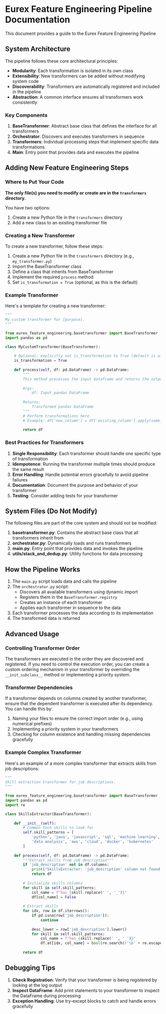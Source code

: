 # Eurex Feature Engineering Pipeline Documentation

This document provides a guide to the Eurex Feature Engineering Pipeline

## System Architecture

The pipeline follows these core architectural principles:
- **Modularity**: Each transformation is isolated in its own class
- **Extensibility**: New transformers can be added without modifying system code
- **Discoverability**: Transformers are automatically registered and included in the pipeline
- **Abstraction**: A common interface ensures all transformers work consistently

### Key Components

1. **BaseTransformer**: Abstract base class that defines the interface for all transformers
2. **Orchestrator**: Discovers and executes transformers in sequence
3. **Transformers**: Individual processing steps that implement specific data transformations
4. **Main**: Entry point that provides data and executes the pipeline

## Adding New Feature Engineering Steps

### Where to Put Your Code

**The only file(s) you need to modify or create are in the `transformers` directory.**

You have two options:
1. Create a new Python file in the `transformers` directory
2. Add a new class to an existing transformer file

### Creating a New Transformer

To create a new transformer, follow these steps:

1. Create a new Python file in the `transformers` directory (e.g., `my_transformer.py`)
2. Import the BaseTransformer class
3. Define a class that inherits from BaseTransformer
4. Implement the required `process` method
5. Set `is_transformation = True` (optional, as this is the default)

### Example Transformer

Here's a template for creating a new transformer:

```python
"""
My custom transformer for [purpose].
"""

from eurex_feature_engineering.basetransformer import BaseTransformer
import pandas as pd

class MyCustomTransformer(BaseTransformer):
    
    # Optional: explicitly set is_transformation to True (default is already True)
    is_transformation = True
    
    def process(self, df: pd.DataFrame) -> pd.DataFrame:
        """
        This method processes the input dataframe and returns the output dataframe
        
        Args:
            df: Input pandas DataFrame
            
        Returns:
            Transformed pandas DataFrame
        """
        # Perform transformations here
        # Example: df['new_column'] = df['existing_column'].apply(some_function)
        
        return df
```

### Best Practices for Transformers

1. **Single Responsibility**: Each transformer should handle one specific type of transformation
2. **Idempotence**: Running the transformer multiple times should produce the same result
3. **Error Handling**: Handle potential errors gracefully to avoid pipeline failures
4. **Documentation**: Document the purpose and behavior of your transformer
5. **Testing**: Consider adding tests for your transformer

## System Files (Do Not Modify)

The following files are part of the core system and should not be modified:

1. **basetransformer.py**: Contains the abstract base class that all transformers inherit from
2. **orchestrator.py**: Dynamically loads and runs transformers
3. **main.py**: Entry point that provides data and invokes the pipeline
4. **utils/stack_and_dedup.py**: Utility functions for data processing

## How the Pipeline Works

1. The `main.py` script loads data and calls the pipeline
2. The `orchestrator.py` script:
   - Discovers all available transformers using dynamic import
   - Registers them in the `BaseTransformer.registry`
   - Creates an instance of each transformer
   - Applies each transformer in sequence to the data
3. Each transformer processes the data according to its implementation
4. The transformed data is returned

## Advanced Usage

### Controlling Transformer Order

The transformers are executed in the order they are discovered and registered. If you need to control the execution order, you can create a custom ordering mechanism in your transformer by overriding the `__init_subclass__` method or implementing a priority system.

### Transformer Dependencies

If a transformer depends on columns created by another transformer, ensure that the dependent transformer is executed after its dependency. You can handle this by:

1. Naming your files to ensure the correct import order (e.g., using numerical prefixes)
2. Implementing a priority system in your transformers
3. Checking for column existence and handling missing dependencies gracefully

### Example Complex Transformer

Here's an example of a more complex transformer that extracts skills from job descriptions:

```python
"""
Skill extraction transformer for job descriptions.
"""

from eurex_feature_engineering.basetransformer import BaseTransformer
import pandas as pd
import re

class SkillsExtractor(BaseTransformer):
    
    def __init__(self):
        # Common tech skills to look for
        self.skill_patterns = [
            'python', 'java', 'javascript', 'sql', 'machine learning',
            'data analysis', 'aws', 'cloud', 'docker', 'kubernetes'
        ]
    
    def process(self, df: pd.DataFrame) -> pd.DataFrame:
        """Extract skills from job description"""
        if 'job_description' not in df.columns:
            print("SkillsExtractor: 'job_description' column not found, skipping")
            return df
            
        # Initialize skills columns
        for skill in self.skill_patterns:
            col_name = f"has_{skill.replace(' ', '_')}"
            df[col_name] = False
            
        # Extract skills
        for idx, row in df.iterrows():
            if pd.isna(row['job_description']):
                continue
                
            desc_lower = row['job_description'].lower()
            for skill in self.skill_patterns:
                col_name = f"has_{skill.replace(' ', '_')}"
                df.at[idx, col_name] = bool(re.search(r'\b' + re.escape(skill) + r'\b', desc_lower))
        
        return df
```

## Debugging Tips

1. **Check Registration**: Verify that your transformer is being registered by looking at the log output
2. **Inspect DataFrame**: Add print statements to your transformer to inspect the DataFrame during processing
3. **Exception Handling**: Use try-except blocks to catch and handle errors gracefully

